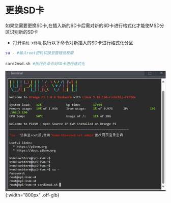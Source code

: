 # 更换SD卡

如果您需要更换SD卡,在插入新的SD卡后需对新的SD卡进行格式化才能使MSD分区识别新的SD卡

* 打开`系统`->`终端`,执行以下命令对新插入的SD卡进行格式化分区

```bash
su - #输入root密码切换至管理员权限

card2msd.sh #执行此命令对SD卡进行格式化
```

![card2msd](card2msd/card2msd.jpg){:width="800px" .off-glb}